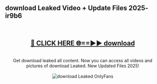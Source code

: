 <h2>download Leaked Video + Update Files 2025- ir9b6</h2>
<br>
<div align="center">
<h2><a href="https://libra.edu.pl?download" rel="nofollow">🔴 CLICK HERE 🌐==►► download</a></h2>
<br>
Get download leaked all content. Now you can access all videos and pictures of download Leaked. New Updated Files 2025!
<br>
<br>
<a href="https://libra.edu.pl?download" rel="nofollow" data-target="animated-image.originalLink"><img src="https://i.ibb.co.com/WyWwxjT/player-gif2.gif" alt="download Leaked OnlyFans" style="max-width: 100%; display: inline-block;" data-target="animated-image.originalImage"></a>
</div>
<br>